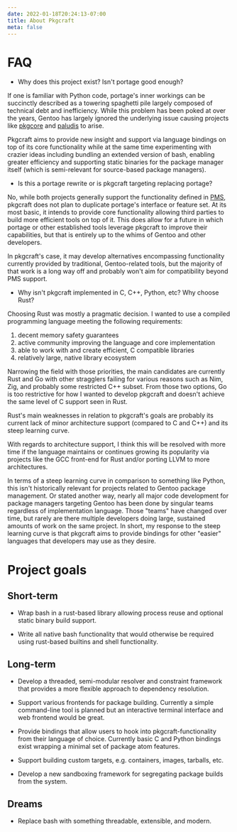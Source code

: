 ```yaml
---
date: 2022-01-18T20:24:13-07:00
title: About Pkgcraft
meta: false
---
```


# FAQ

- Why does this project exist? Isn't portage good enough?

If one is familiar with Python code, portage's inner workings can be succinctly
described as a towering spaghetti pile largely composed of technical debt and
inefficiency. While this problem has been poked at over the years, Gentoo has
largely ignored the underlying issue causing projects like
[pkgcore](https://github.com/pkgcore) and
[paludis](https://paludis.exherbo.org/) to arise.

Pkgcraft aims to provide new insight and support via language bindings on top
of its core functionality while at the same time experimenting with crazier
ideas including bundling an extended version of bash, enabling greater
efficiency and supporting static binaries for the package manager itself (which
is semi-relevant for source-based package managers).

- Is this a portage rewrite or is pkgcraft targeting replacing portage?

No, while both projects generally support the functionality defined in
[PMS](https://wiki.gentoo.org/wiki/Package_Manager_Specification), pkgcraft
does not plan to duplicate portage's interface or feature set. At its most
basic, it intends to provide core functionality allowing third parties to build
more efficient tools on top of it. This does allow for a future in which
portage or other established tools leverage pkgcraft to improve their
capabilities, but that is entirely up to the whims of Gentoo and other
developers.

In pkgcraft's case, it may develop alternatives encompassing functionality
currently provided by traditional, Gentoo-related tools, but the majority of
that work is a long way off and probably won't aim for compatibility beyond PMS
support.

- Why isn't pkgcraft implemented in C, C++, Python, etc? Why choose Rust?

Choosing Rust was mostly a pragmatic decision. I wanted to use a compiled
programming language meeting the following requirements:

1. decent memory safety guarantees
2. active community improving the language and core implementation
3. able to work with and create efficient, C compatible libraries
4. relatively large, native library ecosystem

Narrowing the field with those priorities, the main candidates are currently
Rust and Go with other stragglers failing for various reasons such as Nim, Zig,
and probably some restricted C++ subset. From those two options, Go is too
restrictive for how I wanted to develop pkgcraft and doesn't achieve the same
level of C support seen in Rust.

Rust's main weaknesses in relation to pkgcraft's goals are probably its current
lack of minor architecture support (compared to C and C++) and its steep
learning curve.

With regards to architecture support, I think this will be resolved with more
time if the language maintains or continues growing its popularity via projects
like the GCC front-end for Rust and/or porting LLVM to more architectures.

In terms of a steep learning curve in comparison to something like Python, this
isn't historically relevant for projects related to Gentoo package management.
Or stated another way, nearly all major code development for package managers
targeting Gentoo has been done by singular teams regardless of implementation
language. Those "teams" have changed over time, but rarely are there multiple
developers doing large, sustained amounts of work on the same project. In
short, my response to the steep learning curve is that pkgcraft aims to provide
bindings for other "easier" languages that developers may use as they desire.

# Project goals

## Short-term

- Wrap bash in a rust-based library allowing process reuse and optional static
  binary build support.

- Write all native bash functionality that would otherwise be required using
  rust-based builtins and shell functionality.

## Long-term

- Develop a threaded, semi-modular resolver and constraint framework that
  provides a more flexible approach to dependency resolution.

- Support various frontends for package building. Currently a simple
  command-line tool is planned but an interactive terminal interface and web
  frontend would be great.

- Provide bindings that allow users to hook into pkgcraft-functionality from
  their language of choice. Currently basic C and Python bindings exist
  wrapping a minimal set of package atom features.

- Support building custom targets, e.g. containers, images, tarballs, etc.

- Develop a new sandboxing framework for segregating package builds from the
  system.

## Dreams

- Replace bash with something threadable, extensible, and modern.
